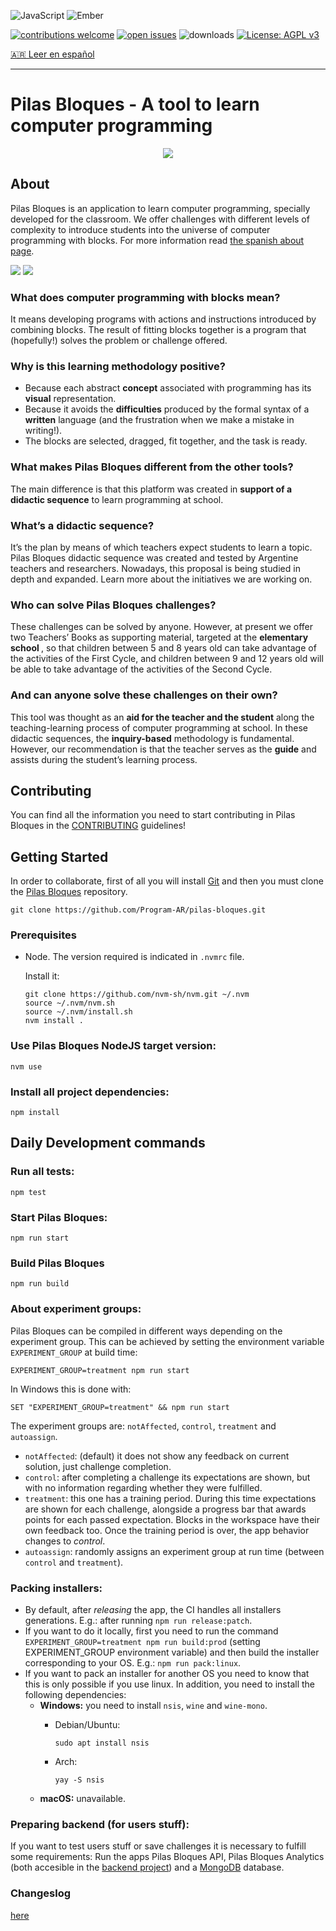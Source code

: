 ![JavaScript](https://img.shields.io/badge/javascript-%23323330.svg?style=for-the-badge&logo=javascript&logoColor=%23F7DF1E)
![Ember](https://img.shields.io/badge/ember-1C1E24?style=for-the-badge&logo=ember.js&logoColor=#D04A37)

[![contributions welcome](https://img.shields.io/badge/contributions-welcome-brightgreen.svg?style=flat)](https://github.com/Program-AR/pilas-bloques/issues)
[![open issues](https://badgen.net/github/open-issues/Program-AR/pilas-bloques)](https://github.com/Program-AR/pilas-bloques/issues)
![downloads](https://img.shields.io/github/downloads/Program-AR/pilas-bloques/total.svg)
[![License: AGPL v3](https://img.shields.io/badge/License-AGPL_v3-blue.svg)](https://www.gnu.org/licenses/agpl-3.0)

[:argentina: Leer en español](https://github.com/Program-AR/pilas-bloques/blob/develop/README.md) 
_____________

# Pilas Bloques - A tool to learn computer programming

<p align="center">
  <img src="https://pilasbloques.program.ar/online/imagenes/main-logo.png"/>
</p>

## About

Pilas Bloques is an application to learn computer programming, specially developed for the classroom. We offer challenges with different levels of complexity to introduce students into the universe of computer programming with blocks. For more information read [the spanish about page](https://pilasbloques.program.ar/acerca-de-pilas-bloques/).

![](https://github.com/Program-AR/pilas-bloques/blob/master/screenshots/desafios.png)
![](https://github.com/Program-AR/pilas-bloques/blob/master/screenshots/editor.png)

### What does computer programming with blocks mean?

It means developing programs with actions and instructions introduced by combining blocks. The result of fitting blocks together is a program that (hopefully!) solves the problem or challenge offered.

### Why is this learning methodology positive?

- Because each abstract <b>concept</b> associated with programming has its <b>visual</b> representation.
- Because it avoids the <b>difficulties</b> produced by the formal syntax of a <b>written</b> language (and the frustration when we make a mistake in writing!). 
- The blocks are selected, dragged, fit together, and the task is ready.

### What makes Pilas Bloques different from the other tools?

The main difference is that this platform was created in <b>support of a didactic sequence</b> to learn programming at school.

###  What’s a didactic sequence?

It’s the plan by means of which teachers expect students to learn a topic. Pilas Bloques didactic sequence was created and tested by Argentine teachers and researchers. Nowadays, this proposal is being studied in depth and expanded. Learn more about the initiatives we are working on.

### Who can solve Pilas Bloques challenges?

These challenges can be solved by anyone. However, at present we offer two Teachers’ Books as supporting material, targeted at the <b> elementary school </b>, so that children between 5 and 8 years old can take advantage of the activities of the First Cycle, and children between 9 and 12 years old will be able to take advantage of the activities of the Second Cycle.

### And can anyone solve these challenges on their own?

This tool was thought as an <b>aid for the teacher and the student</b> along the teaching-learning process of computer programming at school. In these didactic sequences, the <b>inquiry-based</b> methodology is fundamental. However, our recommendation is that the teacher serves as the <b>guide</b> and assists during the student’s learning process.

## Contributing

You can find all the information you need to start contributing in Pilas Bloques in the [CONTRIBUTING](https://github.com/Program-AR/pilas-bloques/blob/guidelines/CONTRIBUTING_en.md) guidelines!

## Getting Started

In order to collaborate, first of all you will install [Git](https://git-scm.com/) and then you must clone the [Pilas Bloques](https://github.com/Program-AR/pilas-bloques) repository.

```
git clone https://github.com/Program-AR/pilas-bloques.git
```

### Prerequisites

* Node. The version required is indicated in `.nvmrc` file.

  Install it: 
  ```
  git clone https://github.com/nvm-sh/nvm.git ~/.nvm
  source ~/.nvm/nvm.sh
  source ~/.nvm/install.sh
  nvm install .
  ```

### Use Pilas Bloques NodeJS target version:
```
nvm use
```
  
### Install all project dependencies:
```
npm install
```

## Daily Development commands

### Run all tests:
```
npm test
```

### Start Pilas Bloques:
```
npm run start
```

### Build Pilas Bloques

```
npm run build
```

### About experiment groups:

Pilas Bloques can be compiled in different ways depending on the experiment group. This can be achieved by setting the environment variable `EXPERIMENT_GROUP` at build time:

```
EXPERIMENT_GROUP=treatment npm run start
```

In Windows this is done with:

```
SET "EXPERIMENT_GROUP=treatment" && npm run start
```

The experiment groups are: `notAffected`, `control`, `treatment` and `autoassign`.

- `notAffected`: (default) it does not show any feedback on current solution, just challenge completion.
- `control`: after completing a challenge its expectations are shown, but with no information regarding whether they were fulfilled.
- `treatment`: this one has a training period. During this time expectations are shown for each challenge, alongside a progress bar that awards points for each passed expectation. Blocks in the workspace have their own feedback too. Once the training period is over, the app behavior changes to *control*.
- `autoassign`: randomly assigns an experiment group at run time (between `control` and `treatment`).

### Packing installers:

- By default, after _releasing_ the app, the CI handles all installers generations. E.g.: after running `npm run release:patch`.
- If you want to do it locally, first you need to run the command `EXPERIMENT_GROUP=treatment npm run build:prod` (setting EXPERIMENT_GROUP environment variable) and then build the installer corresponding to your OS. E.g.: `npm run pack:linux`.
- If you want to pack an installer for another OS you need to know that this is only possible if you use linux. In addition, you need to install the following dependencies:
  - **Windows:** you need to install `nsis`, `wine` and `wine-mono`.
    - Debian/Ubuntu:

      ```
      sudo apt install nsis
      ```
    - Arch:

      ```
      yay -S nsis
      ```
  - **macOS:** unavailable.

### Preparing backend (for users stuff):

If you want to test users stuff or save challenges it is necessary to fulfill some requirements: Run the apps Pilas Bloques API, Pilas Bloques Analytics (both accesible in the [backend project](https://github.com/Program-AR/pilas-bloques)) and a [MongoDB](https://www.mongodb.com/) database.

### Changeslog
[here](notasDeVersion.md)
